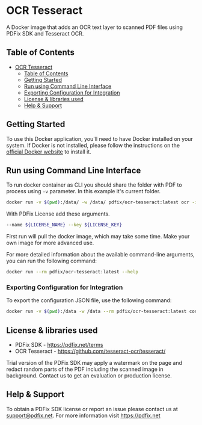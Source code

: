 # OCR Tesseract 

A Docker image that adds an OCR text layer to scanned PDF files using PDFix SDK and Tesseract OCR.

## Table of Contents

- [OCR Tesseract](#ocr-tesseract)
  - [Table of Contents](#table-of-contents)
  - [Getting Started](#getting-started)
  - [Run using Command Line Interface](#run-using-command-line-interface)
  - [Exporting Configuration for Integration](#exporting-configuration-for-integration)
  - [License \& libraries used](#license--libraries-used)
  - [Help \& Support](#help--support)
  

## Getting Started

To use this Docker application, you'll need to have Docker installed on your system. If Docker is not installed, please follow the instructions on the [official Docker website](https://docs.docker.com/get-docker/) to install it.

## Run using Command Line Interface

To run docker container as CLI you should share the folder with PDF to process using `-v` parameter. In this example it's current folder.

```bash
docker run -v $(pwd):/data/ -w /data/ pdfix/ocr-tesseract:latest ocr -i scanned.pdf -o ocr.pdf --lang eng 
```

With PDFix License add these arguments.

```bash
--name ${LICENSE_NAME} --key ${LICENSE_KEY}
```

First run will pull the docker image, which may take some time. Make your own image for more advanced use.

For more detailed information about the available command-line arguments, you can run the following command:

```bash
docker run --rm pdfix/ocr-tesseract:latest --help
```

### Exporting Configuration for Integration

To export the configuration JSON file, use the following command:

```bash
docker run -v $(pwd):/data -w /data --rm pdfix/ocr-tesseract:latest config -o config.json
```

## License & libraries used

- PDFix SDK - https://pdfix.net/terms
- OCR Tesseract - https://github.com/tesseract-ocr/tesseract/

Trial version of the PDFix SDK may apply a watermark on the page and redact random parts of the PDF including the scanned image in background. Contact us to get an evaluation or production license.

## Help & Support

To obtain a PDFix SDK license or report an issue please contact us at support@pdfix.net.
For more information visit https://pdfix.net
